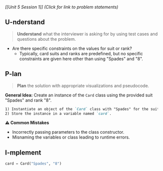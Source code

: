 *[[Unit 5 Session 1]] (Click for link to problem statements)*

## U-nderstand
 
> **Understand** what the interviewer is asking for by using test cases and questions about the problem.

- Are there specific constraints on the values for suit or rank?
  - Typically, card suits and ranks are predefined, but no specific constraints are given here other than using "Spades" and "8".

## P-lan

> **Plan** the solution with appropriate visualizations and pseudocode.

**General Idea:** Create an instance of the `Card` class using the provided suit "Spades" and rank "8".

```markdown
1) Instantiate an object of the `Card` class with "Spades" for the suit and "8" for the rank.
2) Store the instance in a variable named `card`.
```

**⚠️ Common Mistakes**

- Incorrectly passing parameters to the class constructor.
- Misnaming the variables or class leading to runtime errors.

## I-mplement

```python
card = Card("Spades", "8")
```